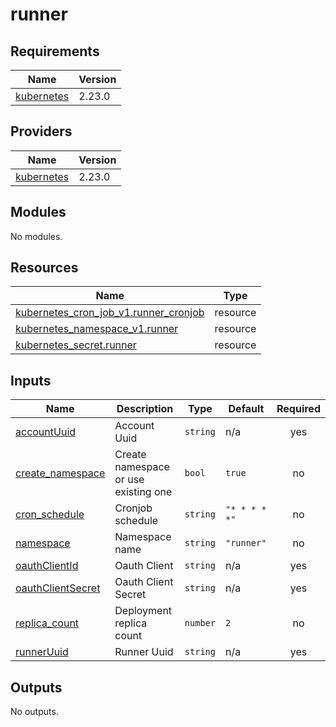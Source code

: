 # runner

<!-- BEGINNING OF PRE-COMMIT-TERRAFORM DOCS HOOK -->
## Requirements

| Name | Version |
|------|---------|
| <a name="requirement_kubernetes"></a> [kubernetes](#requirement\_kubernetes) | 2.23.0 |

## Providers

| Name | Version |
|------|---------|
| <a name="provider_kubernetes"></a> [kubernetes](#provider\_kubernetes) | 2.23.0 |

## Modules

No modules.

## Resources

| Name | Type |
|------|------|
| [kubernetes_cron_job_v1.runner_cronjob](https://registry.terraform.io/providers/hashicorp/kubernetes/2.23.0/docs/resources/cron_job_v1) | resource |
| [kubernetes_namespace_v1.runner](https://registry.terraform.io/providers/hashicorp/kubernetes/2.23.0/docs/resources/namespace_v1) | resource |
| [kubernetes_secret.runner](https://registry.terraform.io/providers/hashicorp/kubernetes/2.23.0/docs/resources/secret) | resource |

## Inputs

| Name | Description | Type | Default | Required |
|------|-------------|------|---------|:--------:|
| <a name="input_accountUuid"></a> [accountUuid](#input\_accountUuid) | Account Uuid | `string` | n/a | yes |
| <a name="input_create_namespace"></a> [create\_namespace](#input\_create\_namespace) | Create namespace or use existing one | `bool` | `true` | no |
| <a name="input_cron_schedule"></a> [cron\_schedule](#input\_cron\_schedule) | Cronjob schedule | `string` | `"* * * * *"` | no |
| <a name="input_namespace"></a> [namespace](#input\_namespace) | Namespace name | `string` | `"runner"` | no |
| <a name="input_oauthClientId"></a> [oauthClientId](#input\_oauthClientId) | Oauth Client | `string` | n/a | yes |
| <a name="input_oauthClientSecret"></a> [oauthClientSecret](#input\_oauthClientSecret) | Oauth Client Secret | `string` | n/a | yes |
| <a name="input_replica_count"></a> [replica\_count](#input\_replica\_count) | Deployment replica count | `number` | `2` | no |
| <a name="input_runnerUuid"></a> [runnerUuid](#input\_runnerUuid) | Runner Uuid | `string` | n/a | yes |

## Outputs

No outputs.
<!-- END OF PRE-COMMIT-TERRAFORM DOCS HOOK -->

